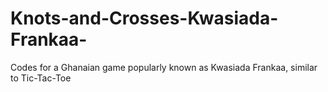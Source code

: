 # Knots-and-Crosses-Kwasiada-Frankaa-
Codes for a Ghanaian game popularly known as Kwasiada Frankaa, similar to Tic-Tac-Toe
